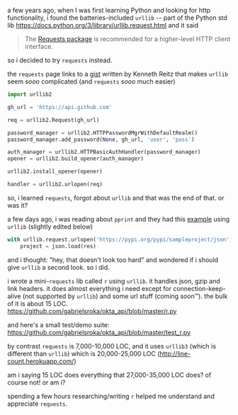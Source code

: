 a few years ago, when I was first learning Python and looking for http functionality, i found the batteries-included `urllib` -- part of the Python std lib
https://docs.python.org/3/library/urllib.request.html and it said
> The [Requests package](https://requests.readthedocs.io/en/master/) is recommended for a higher-level HTTP client interface.

so i decided to try `requests` instead.

the `requests` page links to a [gist](https://gist.github.com/kennethreitz/973705) written by Kenneth Reitz
that makes `urllib` seem *sooo* complicated (and `requests` *sooo* much easier)
```python
import urllib2

gh_url = 'https://api.github.com'

req = urllib2.Request(gh_url)

password_manager = urllib2.HTTPPasswordMgrWithDefaultRealm()
password_manager.add_password(None, gh_url, 'user', 'pass')

auth_manager = urllib2.HTTPBasicAuthHandler(password_manager)
opener = urllib2.build_opener(auth_manager)

urllib2.install_opener(opener)

handler = urllib2.urlopen(req)
```

so, i learned `requests`, forgot about `urllib` and that was the end of that. or was it?

a few days ago, i was reading about `pprint` and they had this [example](https://docs.python.org/3/library/pprint.html#example) using `urllib` (slightly edited below)
```python
with urllib.request.urlopen('https://pypi.org/pypi/sampleproject/json') as res:
    project = json.load(res)
```

and i thought: "hey, that doesn't look too hard" and wondered if i should give `urllib` a second look. so i did.

i wrote a mini-`requests` lib called `r` using `urllib`. it handles json, gzip and link headers.
it does almost everything i need except for connection-keep-alive (not supported by `urllib`) and some url stuff (coming soon&trade;).
the bulk of it is about 15 LOC. https://github.com/gabrielsroka/okta_api/blob/master/r.py

and here's a small test/demo suite: https://github.com/gabrielsroka/okta_api/blob/master/test_r.py

by contrast `requests` is 7,000-10,000 LOC, and it uses `urllib3` (which is different than `urllib`) which is 20,000-25,000 LOC (http://line-count.herokuapp.com/)

am i saying 15 LOC does everything that 27,000-35,000 LOC does? of course not! or am i?

spending a few hours researching/writing `r` helped me understand and appreciate `requests`.
